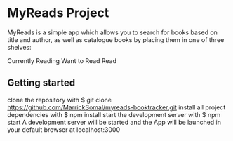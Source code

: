 # MyReads Project

MyReads is a simple app which allows you to search for books based on title and author, as well as catalogue books by placing them in one of three shelves:

Currently Reading
Want to Read
Read

## Getting started

clone the repository with $ git clone https://github.com/MarrickSomal/myreads-booktracker.git
install all project dependencies with $ npm install
start the development server with $ npm start
A development server will be started and the App will be launched in your default browser at localhost:3000
